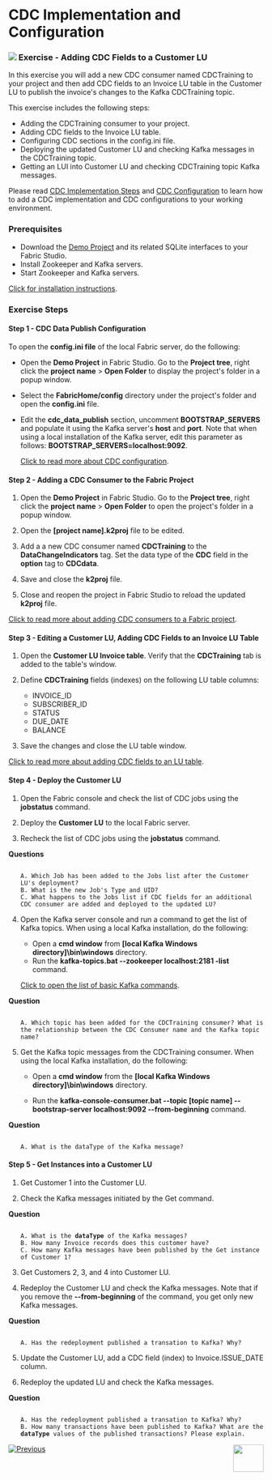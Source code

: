 # CDC Implementation and Configuration

### ![](/academy/images/Exercise.png) Exercise - Adding CDC Fields to a Customer LU

In this exercise you will add a new CDC consumer named CDCTraining to your project and then add CDC fields to an Invoice LU table in the Customer LU to publish the invoice's changes to the Kafka CDCTraining topic. 

This exercise includes the following steps:

* Adding the CDCTraining consumer to your project.
* Adding CDC fields to the Invoice LU table. 
* Configuring CDC sections in the config.ini file.
* Deploying the updated Customer LU and checking Kafka messages in the CDCTraining topic.
* Getting an LUI into Customer LU and checking CDCTraining topic Kafka messages. 

Please read [CDC Implementation Steps](/articles/18_fabric_cdc/03_cdc_consumers_implementation.md) and [CDC Configuration](/articles/18_fabric_cdc/06_cdc_configuration.md) to learn how to add a CDC implementation and CDC configurations to your working environment.

### Prerequisites

- Download the [Demo Project](/articles/demo_project) and its related SQLite interfaces to your Fabric Studio.
- Install Zookeeper and Kafka servers.
- Start Zookeeper and Kafka servers.

[Click for installation instructions](/articles/demo_project/01_local_installation_of_zookeper_kafka_and_ES.md).  

### **Exercise Steps** 

#### Step 1 - CDC Data Publish Configuration

To open the **config.ini file** of the local Fabric server, do the following:

- Open the **Demo Project** in Fabric Studio. Go to the **Project tree**, right click the **project name** > **Open Folder** to display the project's folder in a  popup window.
- Select the **FabricHome/config** directory under the project's folder and open the **config.ini** file.
- Edit the **cdc_data_publish** section, uncomment **BOOTSTRAP_SERVERS** and populate it using the Kafka server's **host** and **port**. Note that when using a local installation of the Kafka server, edit this parameter as follows: **BOOTSTRAP_SERVERS=localhost:9092**.

   [Click to read more about CDC configuration](/articles/18_fabric_cdc/06_cdc_configuration.md). 

#### Step 2 - Adding a CDC Consumer to the Fabric Project

1. Open the **Demo Project** in Fabric Studio. Go to the **Project tree**, right click the **project name** > **Open Folder** to open the project's folder in a popup window.

2. Open the **[project name].k2proj** file to be edited.

3. Add a a new CDC consumer named **CDCTraining** to the **DataChangeIndicators** tag. Set the data type of the **CDC** field in the **option** tag to **CDCdata**.

4. Save and close the **k2proj** file.

5. Close and reopen the project in Fabric Studio to reload the updated **k2proj** file.

[Click to read more about adding CDC consumers to a Fabric project](/articles/18_fabric_cdc/03_cdc_consumers_implementation.md#adding-cdc-consumers).

#### Step 3 - Editing a Customer LU, Adding CDC Fields to an Invoice LU Table

1. Open the **Customer LU Invoice table**. Verify that the **CDCTraining** tab is added to the table's window.

2. Define **CDCTraining** fields (indexes) on the following LU table columns:
   - INVOICE_ID
   - SUBSCRIBER_ID
   - STATUS
   - DUE_DATE
   - BALANCE

3. Save the changes and close the LU table window.

[Click to read more about adding CDC fields to an LU table](/articles/18_fabric_cdc/03_cdc_consumers_implementation.md#creating-indexes-for-other-cdc-consumers).

#### Step 4 - Deploy the Customer LU 

1. Open the Fabric console and check the list of CDC jobs using the **jobstatus** command.

2. Deploy the **Customer LU** to the local Fabric server.

3. Recheck the list of CDC jobs using the **jobstatus** command.

**Questions** 

<ul>
<pre><code>
A. Which Job has been added to the Jobs list after the Customer LU's deployment?
B. What is the new Job's Type and UID? 
C. What happens to the Jobs list if CDC fields for an additional CDC consumer are added and deployed to the updated LU? 
</code></pre>
</ul>

4. Open the Kafka server console and run a command to get the list of Kafka topics. When using a local Kafka installation, do the following:

   - Open a **cmd window** from **[local Kafka Windows directory]\bin\windows** directory.
   - Run the **kafka-topics.bat --zookeeper localhost:2181 -list** command.

   [Click to open the list of basic Kafka commands](/articles/02_fabric_architecture/08_kafka_basic_commands.md).

**Question**

<ul>
<pre><code>
A. Which topic has been added for the CDCTraining consumer? What is the relationship between the CDC Consumer name and the Kafka topic name?
</code></pre>
</ul>

5. Get the Kafka topic messages from the CDCTraining consumer. When using the local Kafka installation, do the following:

   - Open a **cmd window** from the **[local Kafka Windows directory]\bin\windows** directory. 

   - Run the **kafka-console-consumer.bat --topic [topic name] --bootstrap-server localhost:9092 --from-beginning** command. 



**Question**

<ul>
<pre><code>
A. What is the dataType of the Kafka message? 
</code></pre>
</ul>



#### Step 5 - Get Instances into a Customer LU

1. Get Customer 1 into the Customer LU.

2. Check the Kafka messages initiated by the Get command.

**Question**

<ul>
<pre><code>
A. What is the <strong>dataType</strong> of the Kafka messages? 
B. How many Invoice records does this customer have? 
C. How many Kafka messages have been published by the Get instance of Customer 1? 
</code></pre>
</ul>

3. Get Customers 2, 3, and 4 into Customer LU.

4. Redeploy the Customer LU and check the Kafka messages.  Note that if you remove the **--from-beginning** of the command, you get only new Kafka messages.

**Question**

<ul>
<pre><code>
A. Has the redeployment published a transation to Kafka? Why?  
</code></pre>
</ul>

5. Update the Customer LU, add a CDC field (index) to Invoice.ISSUE_DATE column. 

6. Redeploy the updated LU and check the Kafka messages.



**Question**

<ul>
<pre><code>
A. Has the redeployment published a transation to Kafka? Why?  
B. How many transactions have been published to Kafka? What are the <strong>dataType</strong> values of the published transactions? Please explain. 
</code></pre>
</ul>



[![Previous](/articles/images/Previous.png)](05_cdc_consumer_example_using_broadway_as_cdc_consumer.md)[<img align="right" width="60" height="54" src="/articles/images/Next.png">](07_cdc_implementation_and_configuration_exercise_solution.md)


